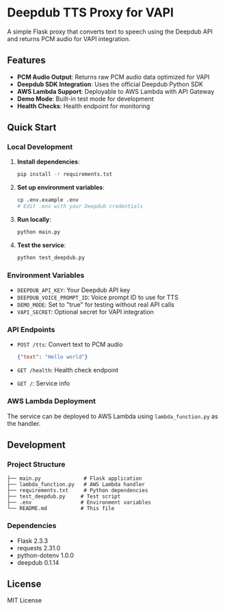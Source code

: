 # Deepdub TTS Proxy for VAPI

A simple Flask proxy that converts text to speech using the Deepdub API and returns PCM audio for VAPI integration.

## Features

- **PCM Audio Output**: Returns raw PCM audio data optimized for VAPI
- **Deepdub SDK Integration**: Uses the official Deepdub Python SDK
- **AWS Lambda Support**: Deployable to AWS Lambda with API Gateway
- **Demo Mode**: Built-in test mode for development
- **Health Checks**: Health endpoint for monitoring

## Quick Start

### Local Development

1. **Install dependencies**:
   ```bash
   pip install -r requirements.txt
   ```

2. **Set up environment variables**:
   ```bash
   cp .env.example .env
   # Edit .env with your Deepdub credentials
   ```

3. **Run locally**:
   ```bash
   python main.py
   ```

4. **Test the service**:
   ```bash
   python test_deepdub.py
   ```

### Environment Variables

- `DEEPDUB_API_KEY`: Your Deepdub API key
- `DEEPDUB_VOICE_PROMPT_ID`: Voice prompt ID to use for TTS
- `DEMO_MODE`: Set to "true" for testing without real API calls
- `VAPI_SECRET`: Optional secret for VAPI integration

### API Endpoints

- `POST /tts`: Convert text to PCM audio
  ```json
  {"text": "Hello world"}
  ```

- `GET /health`: Health check endpoint
- `GET /`: Service info

### AWS Lambda Deployment

The service can be deployed to AWS Lambda using `lambda_function.py` as the handler.

## Development

### Project Structure

```
├── main.py              # Flask application
├── lambda_function.py   # AWS Lambda handler
├── requirements.txt     # Python dependencies
├── test_deepdub.py     # Test script
├── .env                # Environment variables
└── README.md           # This file
```

### Dependencies

- Flask 2.3.3
- requests 2.31.0
- python-dotenv 1.0.0
- deepdub 0.1.14

## License

MIT License